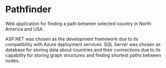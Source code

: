 # Pathfinder
Web application for finding a path between selected country in North America and USA.

ASP.NET was chosen as the development framework due to its compatibility with Azure deployment services.
SQL Server was chosen as database for storing data about countries and their connections due to its capability for storing graph structures and finding shortest paths between nodes.
